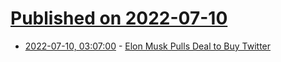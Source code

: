 # [Published on 2022-07-10](index.md)

* [2022-07-10, 03:07:00](https://soylentnews.org/article.pl?sid=22/07/10/032228&from=rss) - [Elon Musk Pulls Deal to Buy Twitter](https://soylentnews.org/article.pl?sid=22/07/10/032228&from=rss)
